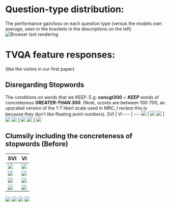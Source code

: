 # Question-type distribution:
The performance gain/loss on each question type (versus the models own average, seen in the brackets in the descriptions on the left)
![Browser isnt rendering](qtype/conc_hmap_full.png)

# TVQA feature responses:
(like the violins in our first paper)

## Disregarding Stopwords
The conditions on words that we KEEP. E.g: **concgt300** = ***KEEP*** words of concreteness ***GREATER-THAN 300***. (Note, scores are between 100-700, an upscaled version of the 1-7 likert scale used in MRC, I reckon this is because they don't like floating point numbers).
SVI | VI
--- | ---
![](violins/disregarding_stopwords/svi_concgt300.png) | ![](violins/disregarding_stopwords/vi_concgt300.png)
![](violins/disregarding_stopwords/svi_concgt500.png) | ![](violins/disregarding_stopwords/vi_concgt500.png)
![](violins/disregarding_stopwords/svi_conclt300.png) | ![](violins/disregarding_stopwords/vi_conclt300.png)
![](violins/disregarding_stopwords/svi_conclt500.png) | ![](violins/disregarding_stopwords/vi_conclt500.png)

## Clumsily including the concreteness of stopwords (Before) 
SVI | VI
--- | ---
![](violins/before_stopwords/tpfp_concgt300_svi_glove.png) | ![](violins/before_stopwords/tpfp_concgt300_svi_glove.png)
![](violins/before_stopwords/tpfp_concgt500_svi_glove.png) | ![](violins/before_stopwords/tpfp_concgt500_svi_glove.png)
![](violins/before_stopwords/tpfp_conclt300_svi_glove.png) | ![](violins/before_stopwords/tpfp_conclt300_svi_glove.png)
![](violins/before_stopwords/tpfp_conclt500_svi_glove.png) | ![](violins/before_stopwords/tpfp_conclt500_svi_glove.png)

![](violins/before_stopwords/tnfn_concgt300_svi_glove.png)
![](violins/before_stopwords/tnfn_concgt500_svi_glove.png)
![](violins/before_stopwords/tnfn_conclt300_svi_glove.png)
![](violins/before_stopwords/tnfn_conclt500_svi_glove.png)
